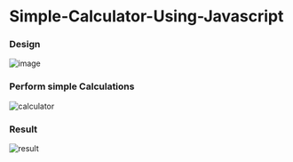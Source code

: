 # Simple-Calculator-Using-Javascript

### Design
![image](https://user-images.githubusercontent.com/101471548/209911975-c667d123-19e0-42f0-9b7c-3f0a167ff53b.png)

### Perform simple Calculations
![calculator](https://user-images.githubusercontent.com/101471548/209911896-4cd3b0a3-6f18-4943-a062-5702c5c5b663.png)

### Result
![result](https://user-images.githubusercontent.com/101471548/209911913-78cad67d-5097-400c-b17f-81b63a43c614.png)

